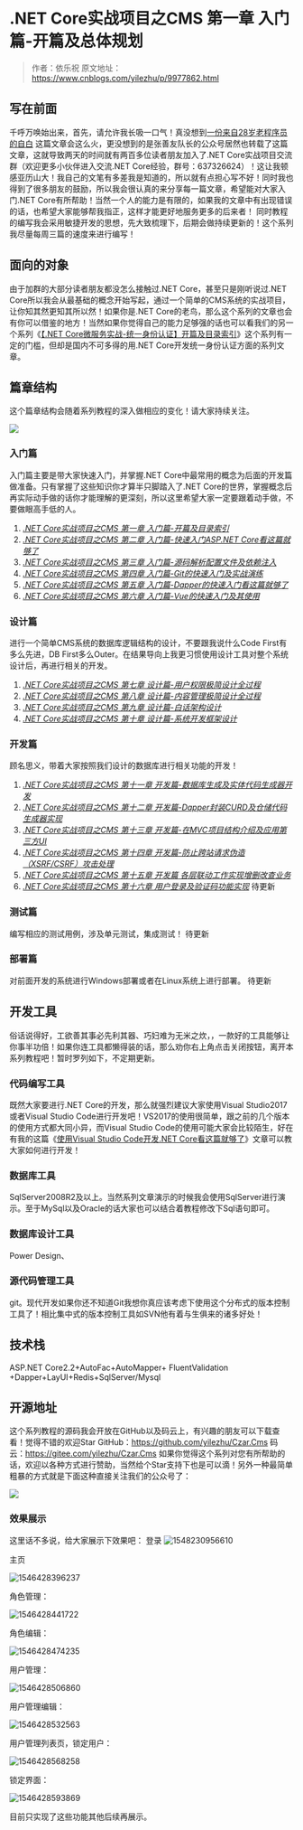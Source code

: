 # .NET Core实战项目之CMS 第一章 入门篇-开篇及总体规划

> 作者：依乐祝
> 原文地址：https://www.cnblogs.com/yilezhu/p/9977862.html 
## 写在前面

千呼万唤始出来，首先，请允许我长吸一口气！真没想到[一份来自28岁老程序员的自白](https://www.cnblogs.com/yilezhu/p/9966945.html) 这篇文章会这么火，更没想到的是张善友队长的公众号居然也转载了这篇文章，这就导致两天的时间就有两百多位读者朋友加入了.NET Core实战项目交流群（欢迎更多小伙伴进入交流.NET Core经验，群号：637326624）！这让我顿感亚历山大！我自己的文笔有多差我是知道的，所以就有点担心写不好！同时我也得到了很多朋友的鼓励，所以我会很认真的来分享每一篇文章，希望能对大家入门.NET Core有所帮助！当然一个人的能力是有限的，如果我的文章中有出现错误的话，也希望大家能够帮我指正，这样才能更好地服务更多的后来者！
同时教程的编写我会采用敏捷开发的思想，先大致梳理下，后期会做持续更新的！这个系列我尽量每周三篇的速度来进行编写！

##  面向的对象
由于加群的大部分读者朋友都没怎么接触过.NET Core，甚至只是刚听说过.NET Core所以我会从最基础的概念开始写起，通过一个简单的CMS系统的实战项目，让你知其然更知其所以然！如果你是.NET Core的老鸟，那么这个系列的文章也会有你可以借鉴的地方！当然如果你觉得自己的能力足够强的话也可以看我们的另一个系列《[【.NET Core微服务实战-统一身份认证】开篇及目录索引](https://www.cnblogs.com/jackcao/p/9928879.html)》这个系列有一定的门槛，但却是国内不可多得的用.NET Core开发统一身份认证方面的系列文章。

## 篇章结构
这个篇章结构会随着系列教程的深入做相应的变化！请大家持续关注。

![](https://img2018.cnblogs.com/blog/1377250/201811/1377250-20181118143046957-1195059382.png)



### 入门篇
入门篇主要是带大家快速入门，并掌握.NET Core中最常用的概念为后面的开发篇做准备。只有掌握了这些知识你才算半只脚踏入了.NET Core的世界，掌握概念后再实际动手做的话你才能理解的更深刻，所以这里希望大家一定要跟着动手做，不要做眼高手低的人。
1. *[.NET Core实战项目之CMS 第一章 入门篇-开篇及目录索引](https://www.cnblogs.com/yilezhu/p/9977862.html)*
2. *[.NET Core实战项目之CMS 第二章 入门篇-快速入门ASP.NET Core看这篇就够了](https://www.cnblogs.com/yilezhu/p/9985451.html)*
3. *[.NET Core实战项目之CMS 第三章 入门篇-源码解析配置文件及依赖注入](https://www.cnblogs.com/yilezhu/p/9998021.html)*
4. *[.NET Core实战项目之CMS 第四章 入门篇-Git的快速入门及实战演练](https://www.cnblogs.com/yilezhu/p/10014027.html)*
5. *[.NET Core实战项目之CMS 第五章 入门篇-Dapper的快速入门看这篇就够了](https://www.cnblogs.com/yilezhu/p/10024091.html)*
6. *[.NET Core实战项目之CMS 第六章 入门篇-Vue的快速入门及其使用](https://www.cnblogs.com/yilezhu/p/10035275.html)*



### 设计篇
进行一个简单CMS系统的数据库逻辑结构的设计，不要跟我说什么Code First有多么先进，DB First多么Outer。在结果导向上我更习惯使用设计工具对整个系统设计后，再进行相关的开发。
1. *[.NET Core实战项目之CMS 第七章 设计篇-用户权限极简设计全过程](https://www.cnblogs.com/yilezhu/p/10056094.html)*
2. *[.NET Core实战项目之CMS 第八章 设计篇-内容管理极简设计全过程](https://www.cnblogs.com/yilezhu/p/10073642.html)*
3. *[.NET Core实战项目之CMS 第九章 设计篇-白话架构设计](https://www.cnblogs.com/yilezhu/p/10080136.html)*
4. *[.NET Core实战项目之CMS 第十章 设计篇-系统开发框架设计](https://www.cnblogs.com/yilezhu/p/10094357.html)*

### 开发篇
顾名思义，带着大家按照我们设计的数据库进行相关功能的开发！
1. *[.NET Core实战项目之CMS 第十一章 开发篇-数据库生成及实体代码生成器开发](https://www.cnblogs.com/yilezhu/p/10112406.html)*
2. *[.NET Core实战项目之CMS 第十二章 开发篇-Dapper封装CURD及仓储代码生成器实现](https://www.cnblogs.com/yilezhu/p/10146311.html)*
3. *[.NET Core实战项目之CMS 第十三章 开发篇-在MVC项目结构介绍及应用第三方UI](https://www.cnblogs.com/yilezhu/p/10210732.html)*
4. *[.NET Core实战项目之CMS 第十四章 开发篇-防止跨站请求伪造（XSRF/CSRF）攻击处理](https://www.cnblogs.com/yilezhu/p/10229954.html)*
5. *[.NET Core实战项目之CMS 第十五章 开发篇 各层联动工作实现增删改查业务](https://www.cnblogs.com/yilezhu/p/10263714.html)*
6. *[.NET Core实战项目之CMS 第十六章 用户登录及验证码功能实现](https://www.cnblogs.com/yilezhu/p/10309647.html)*
待更新

### 测试篇
编写相应的测试用例，涉及单元测试，集成测试！
待更新

### 部署篇
对前面开发的系统进行Windows部署或者在Linux系统上进行部署。
待更新

## 开发工具
俗话说得好，工欲善其事必先利其器、巧妇难为无米之炊，，一款好的工具能够让你事半功倍！如果你连工具都懒得装的话，那么劝你右上角点击关闭按钮，离开本系列教程吧！暂时罗列如下，不定期更新。
### 代码编写工具
既然大家要进行.NET Core的开发，那么就强烈建议大家使用Visual Studio2017或者Visual Studio Code进行开发吧！VS2017的使用很简单，跟之前的几个版本的使用方式都大同小异，而Visual Studio Code的使用可能大家会比较陌生，好在有我的这篇《[使用Visual Studio Code开发.NET Core看这篇就够了](https://www.cnblogs.com/yilezhu/p/9926078.html)》文章可以教大家如何进行开发！
### 数据库工具
SqlServer2008R2及以上。当然系列文章演示的时候我会使用SqlServer进行演示。至于MySql以及Oracle的话大家也可以结合着教程修改下Sql语句即可。
### 数据库设计工具
Power Design、

### 源代码管理工具
git。现代开发如果你还不知道Git我想你真应该考虑下使用这个分布式的版本控制工具了！相比集中式的版本控制工具如SVN他有着与生俱来的诸多好处！


## 技术栈
ASP.NET Core2.2+AutoFac+AutoMapper+ FluentValidation +Dapper+LayUI+Redis+SqlServer/Mysql

## 开源地址

这个系列教程的源码我会开放在GitHub以及码云上，有兴趣的朋友可以下载查看！觉得不错的欢迎Star
GitHub：https://github.com/yilezhu/Czar.Cms
码云：https://gitee.com/yilezhu/Czar.Cms
如果你觉得这个系列对您有所帮助的话，欢迎以各种方式进行赞助，当然给个Star支持下也是可以滴！另外一种最简单粗暴的方式就是下面这种直接关注我们的公众号了：

![](https://img2018.cnblogs.com/blog/1377250/201812/1377250-20181210000609633-1487983265.png)

### 效果展示
这里话不多说，给大家展示下效果吧：
登录
![1548230956610](https://img2018.cnblogs.com/blog/1377250/201901/1377250-20190123161522795-2083955018.png)

主页

![1546428396237](https://img2018.cnblogs.com/blog/1377250/201901/1377250-20190102194123882-1502458827.png)

角色管理：

![1546428441722](https://img2018.cnblogs.com/blog/1377250/201901/1377250-20190102194123607-1984874302.png)

角色编辑：

![1546428474235](https://img2018.cnblogs.com/blog/1377250/201901/1377250-20190102194123320-976529128.png)

用户管理：

![1546428506860](https://img2018.cnblogs.com/blog/1377250/201901/1377250-20190102194123024-654573282.png)

用户管理编辑：

![1546428532563](https://img2018.cnblogs.com/blog/1377250/201901/1377250-20190102194122744-2093184372.png)

用户管理列表页，锁定用户：

![1546428568258](https://img2018.cnblogs.com/blog/1377250/201901/1377250-20190102194122418-1604258721.png)

锁定界面：

![1546428593869](https://img2018.cnblogs.com/blog/1377250/201901/1377250-20190102194121950-1509022990.png)

目前只实现了这些功能其他后续再展示。
